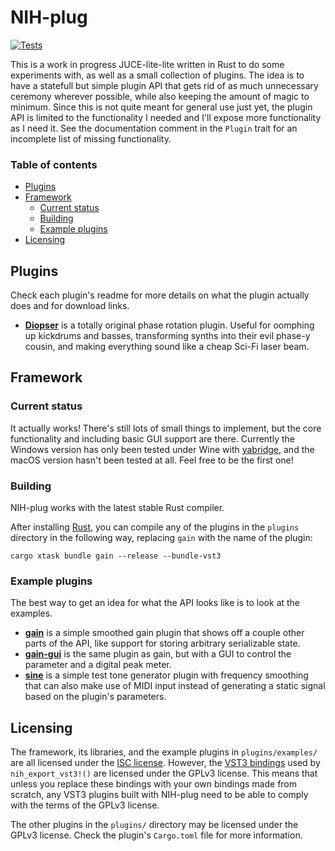# NIH-plug

[![Tests](https://github.com/robbert-vdh/nih-plugs/actions/workflows/test.yml/badge.svg)](https://github.com/robbert-vdh/nih-plugs/actions/workflows/test.yml)

This is a work in progress JUCE-lite-lite written in Rust to do some experiments
with, as well as a small collection of plugins. The idea is to have a statefull
but simple plugin API that gets rid of as much unnecessary ceremony wherever
possible, while also keeping the amount of magic to minimum. Since this is not
quite meant for general use just yet, the plugin API is limited to the
functionality I needed and I'll expose more functionality as I need it. See the
documentation comment in the `Plugin` trait for an incomplete list of missing
functionality.

### Table of contents

- [Plugins](#plugins)
- [Framework](#framework)
  - [Current status](#current-status)
  - [Building](#building)
  - [Example plugins](#example-plugins)
- [Licensing](#licensing)

## Plugins

Check each plugin's readme for more details on what the plugin actually does and
for download links.

- [**Diopser**](plugins/diopser) is a totally original phase rotation plugin.
  Useful for oomphing up kickdrums and basses, transforming synths into their
  evil phase-y cousin, and making everything sound like a cheap Sci-Fi laser
  beam.

## Framework

### Current status

It actually works! There's still lots of small things to implement, but the core
functionality and including basic GUI support are there. Currently the Windows
version has only been tested under Wine with
[yabridge](https://github.com/robbert-vdh/yabridge), and the macOS version
hasn't been tested at all. Feel free to be the first one!

### Building

NIH-plug works with the latest stable Rust compiler.

After installing [Rust](https://rustup.rs/), you can compile any of the plugins
in the `plugins` directory in the following way, replacing `gain` with the name
of the plugin:

```shell
cargo xtask bundle gain --release --bundle-vst3
```

### Example plugins

The best way to get an idea for what the API looks like is to look at the
examples.

- [**gain**](plugins/examples/gain) is a simple smoothed gain plugin that shows
  off a couple other parts of the API, like support for storing arbitrary
  serializable state.
- [**gain-gui**](plugins/examples/gain-gui) is the same plugin as gain, but with
  a GUI to control the parameter and a digital peak meter.
- [**sine**](plugins/examples/sine) is a simple test tone generator plugin with
  frequency smoothing that can also make use of MIDI input instead of generating
  a static signal based on the plugin's parameters.

## Licensing

The framework, its libraries, and the example plugins in `plugins/examples/` are
all licensed under the [ISC license](https://www.isc.org/licenses/). However,
the [VST3 bindings](https://github.com/RustAudio/vst3-sys) used by
`nih_export_vst3!()` are licensed under the GPLv3 license. This means that
unless you replace these bindings with your own bindings made from scratch, any
VST3 plugins built with NIH-plug need to be able to comply with the terms of the
GPLv3 license.

The other plugins in the `plugins/` directory may be licensed under the GPLv3
license. Check the plugin's `Cargo.toml` file for more information.
